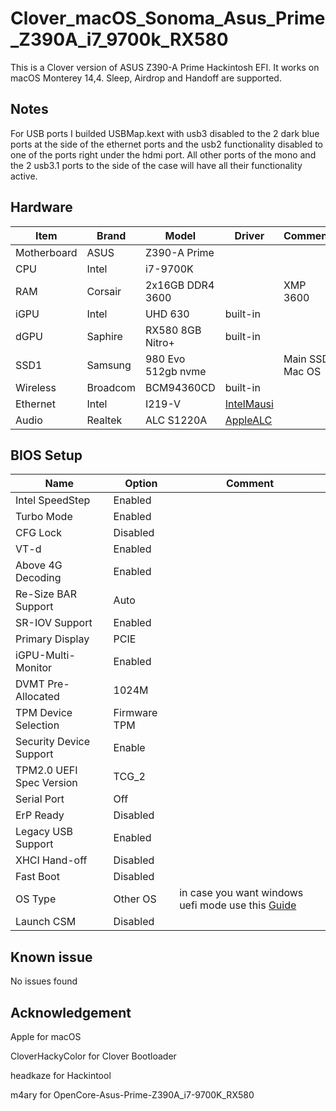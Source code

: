 # Clover_macOS_Sonoma_Asus_Prime_Z390A_i7_9700k_RX580
This is a Clover version of ASUS Z390-A Prime Hackintosh EFI. It works on macOS Monterey 14,4. Sleep, Airdrop and Handoff are supported.



## Notes
For USB ports I builded USBMap.kext with usb3 disabled to the 2 dark blue ports at the side of the ethernet ports and the usb2 functionality disabled to one of the ports right under the hdmi port. All other ports of the mono and the 2 usb3.1 ports to the side of the case will have all their functionality active.


## Hardware
| Item | Brand | Model | Driver | Comment |
|-----|-----|-----|-----|-----|
| Motherboard | ASUS | Z390-A Prime | | |
| CPU | Intel | i7-9700K | | |
| RAM | Corsair | 2x16GB DDR4 3600 | | XMP 3600 |
| iGPU | Intel | UHD 630 | built-in | |
| dGPU | Saphire | RX580 8GB Nitro+ | built-in | |
| SSD1 | Samsung | 980 Evo 512gb nvme | | Main SSD Mac OS |
| Wireless | Broadcom | BCM94360CD | built-in | |
| Ethernet | Intel | I219-V | [IntelMausi](https://github.com/acidanthera/IntelMausi) | |
| Audio | Realtek | ALC S1220A | [AppleALC](https://github.com/acidanthera/AppleALC) | |



## BIOS Setup
| Name | Option | Comment |
| --- | --- | --- |
| Intel SpeedStep | Enabled | |
| Turbo Mode | Enabled | |
| CFG Lock | Disabled | |
| VT-d | Enabled | |
| Above 4G Decoding | Enabled | |
| Re-Size BAR Support | Auto | |
| SR-IOV Support | Enabled | |
| Primary Display | PCIE | |
| iGPU-Multi-Monitor | Enabled | |
| DVMT Pre-Allocated | 1024M | |
| TPM Device Selection | Firmware TPM | |
| Security Device Support | Enable | |
| TPM2.0 UEFI Spec Version | TCG_2 | |
| Serial Port | Off | |
| ErP Ready | Disabled | |
| Legacy USB Support | Enabled | |
| XHCI Hand-off | Disabled | |
| Fast Boot | Disabled | |
| OS Type | Other OS | in case you want windows uefi mode use this [Guide](https://www.tonymacx86.com/threads/guide-opencore-and-uefi-secure-boot-using-windows-subsystem-for-linux.317166/#post-2295190) |
| Launch CSM | Disabled | |

## Known issue
No issues found

## Acknowledgement
Apple for macOS

CloverHackyColor for Clover Bootloader

headkaze for Hackintool

m4ary for OpenCore-Asus-Prime-Z390A_i7-9700K_RX580
